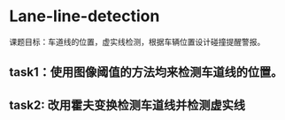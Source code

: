 # Lane-line-detection
课题目标：车道线的位置，虚实线检测，根据车辆位置设计碰撞提醒警报。

task1：使用图像阈值的方法均来检测车道线的位置。
----

task2: 改用霍夫变换检测车道线并检测虚实线
----
